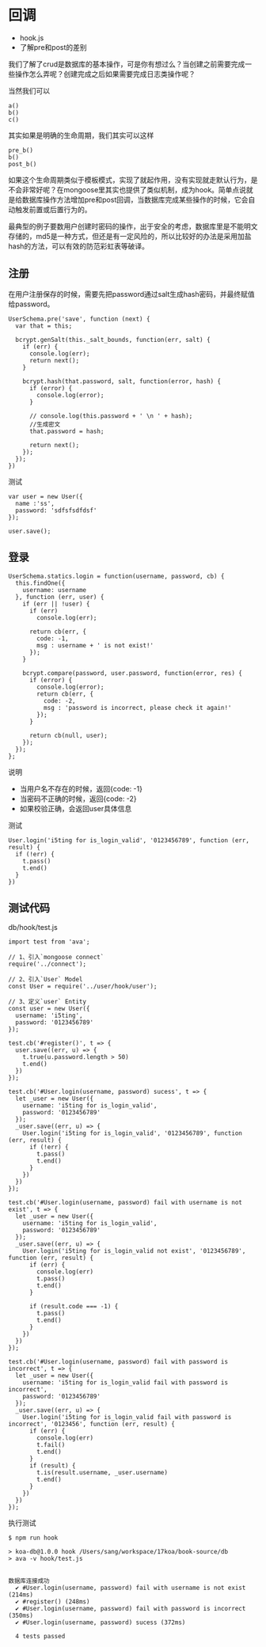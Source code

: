 # 回调

- hook.js
- 了解pre和post的差别

我们了解了crud是数据库的基本操作，可是你有想过么？当创建之前需要完成一些操作怎么弄呢？创建完成之后如果需要完成日志类操作呢？

当然我们可以

```
a()
b()
c()
```

其实如果是明确的生命周期，我们其实可以这样

```
pre_b()
b()
post_b()
```

如果这个生命周期类似于模板模式，实现了就起作用，没有实现就走默认行为，是不会非常好呢？在mongoose里其实也提供了类似机制，成为hook。简单点说就是给数据库操作方法增加pre和post回调，当数据库完成某些操作的时候，它会自动触发前置或后置行为的。 


最典型的例子要数用户创建时密码的操作，出于安全的考虑，数据库里是不能明文存储的，md5是一种方式，但还是有一定风险的，所以比较好的办法是采用加盐hash的方法，可以有效的防范彩虹表等破译。


## 注册

在用户注册保存的时候，需要先把password通过salt生成hash密码，并最终赋值给password。

```
UserSchema.pre('save', function (next) {
  var that = this;
  
  bcrypt.genSalt(this._salt_bounds, function(err, salt) {
    if (err) {
      console.log(err);
      return next();
    }
    
    bcrypt.hash(that.password, salt, function(error, hash) {
      if (error) {
        console.log(error);
      }
      
      // console.log(this.password + ' \n ' + hash);
      //生成密文
      that.password = hash;
      
      return next();
    });
  });
})
```

测试

```
var user = new User({
  name :'ss',
  password: 'sdfsfsdfdsf'
});

user.save();
```

## 登录

```
UserSchema.statics.login = function(username, password, cb) {
  this.findOne({
    username: username
  }, function (err, user) {
    if (err || !user) {
      if (err)
        console.log(err);
      
      return cb(err, {
        code: -1,
        msg : username + ' is not exist!'
      });
    }
    
    bcrypt.compare(password, user.password, function(error, res) {
      if (error) {
        console.log(error);
        return cb(err, {
          code: -2,
          msg : 'password is incorrect, please check it again!'
        });
      }
    
      return cb(null, user);
    });
  });
};
```

说明

- 当用户名不存在的时候，返回{code: -1}
- 当密码不正确的时候，返回{code: -2}
- 如果校验正确，会返回user具体信息

测试

```
User.login('i5ting for is_login_valid', '0123456789', function (err, result) {
  if (!err) {
    t.pass()
    t.end()
  }
})
```

## 测试代码

db/hook/test.js

```
import test from 'ava';

// 1、引入`mongoose connect`
require('../connect');

// 2、引入`User` Model
const User = require('../user/hook/user');

// 3、定义`user` Entity
const user = new User({
  username: 'i5ting',
  password: '0123456789'
});

test.cb('#register()', t => {
  user.save((err, u) => {
    t.true(u.password.length > 50)
    t.end()
  })
});

test.cb('#User.login(username, password) sucess', t => {
  let _user = new User({
    username: 'i5ting for is_login_valid',
    password: '0123456789'
  });
  _user.save((err, u) => {
    User.login('i5ting for is_login_valid', '0123456789', function (err, result) {
      if (!err) {
        t.pass()
        t.end()
      }
    })
  })
});

test.cb('#User.login(username, password) fail with username is not exist', t => {
  let _user = new User({
    username: 'i5ting for is_login_valid',
    password: '0123456789'
  });
  _user.save((err, u) => {
    User.login('i5ting for is_login_valid not exist', '0123456789', function (err, result) {
      if (err) {
        console.log(err)
        t.pass()
        t.end()
      }
      
      if (result.code === -1) {
        t.pass()
        t.end()
      }
    })
  })
});

test.cb('#User.login(username, password) fail with password is incorrect', t => {
  let _user = new User({
    username: 'i5ting for is_login_valid fail with password is incorrect',
    password: '0123456789'
  });
  _user.save((err, u) => {
    User.login('i5ting for is_login_valid fail with password is incorrect', '0123456', function (err, result) {
      if (err) {
        console.log(err)
        t.fail()
        t.end()
      }
      if (result) {
        t.is(result.username, _user.username)
        t.end()
      }
    })
  })
});
```

执行测试

```
$ npm run hook

> koa-db@1.0.0 hook /Users/sang/workspace/17koa/book-source/db
> ava -v hook/test.js


数据库连接成功
  ✔ #User.login(username, password) fail with username is not exist (214ms)
  ✔ #register() (248ms)
  ✔ #User.login(username, password) fail with password is incorrect (350ms)
  ✔ #User.login(username, password) sucess (372ms)

  4 tests passed
```